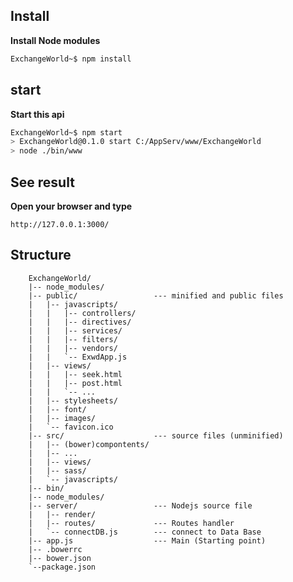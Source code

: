 ## Install

**Install Node modules**

```bash
ExchangeWorld~$ npm install
```

## start

**Start this api**

```bash
ExchangeWorld~$ npm start
> ExchangeWorld@0.1.0 start C:/AppServ/www/ExchangeWorld
> node ./bin/www
```


## See result

**Open your browser and type**

`http://127.0.0.1:3000/`


## Structure

```
	ExchangeWorld/
	|-- node_modules/
	|-- public/                 --- minified and public files
	|	|-- javascripts/
	|	|	|-- controllers/
	|	|	|-- directives/
	|	|	|-- services/
	|	|	|-- filters/
	|	|	|-- vendors/
	|	|	`-- ExwdApp.js
	|	|-- views/
	|	|	|-- seek.html
	|	|	|-- post.html
	|	|	`-- ...
	|	|-- stylesheets/
	|	|-- font/
	|	|-- images/
	|	`-- favicon.ico
	|-- src/                    --- source files (unminified)
	|	|-- (bower)compontents/
	|	|-- ...
	|	|-- views/
	|	|-- sass/
	|	`-- javascripts/
	|-- bin/
	|-- node_modules/
	|-- server/       			--- Nodejs source file
	|	|-- render/
	|	|-- routes/				--- Routes handler
	|	`-- connectDB.js		--- connect to Data Base
	|-- app.js 					--- Main (Starting point)
	|-- .bowerrc
	|-- bower.json
	`--package.json
```
